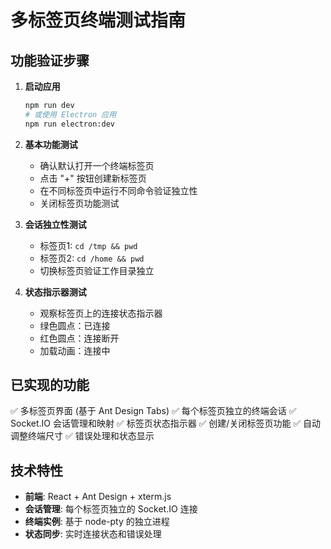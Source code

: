 # 多标签页终端测试指南

## 功能验证步骤

1. **启动应用**
   ```bash
   npm run dev
   # 或使用 Electron 应用
   npm run electron:dev
   ```

2. **基本功能测试**
   - 确认默认打开一个终端标签页
   - 点击 "+" 按钮创建新标签页
   - 在不同标签页中运行不同命令验证独立性
   - 关闭标签页功能测试

3. **会话独立性测试**
   - 标签页1: `cd /tmp && pwd`
   - 标签页2: `cd /home && pwd`  
   - 切换标签页验证工作目录独立

4. **状态指示器测试**
   - 观察标签页上的连接状态指示器
   - 绿色圆点：已连接
   - 红色圆点：连接断开
   - 加载动画：连接中

## 已实现的功能

✅ 多标签页界面 (基于 Ant Design Tabs)
✅ 每个标签页独立的终端会话
✅ Socket.IO 会话管理和映射
✅ 标签页状态指示器
✅ 创建/关闭标签页功能
✅ 自动调整终端尺寸
✅ 错误处理和状态显示

## 技术特性

- **前端**: React + Ant Design + xterm.js
- **会话管理**: 每个标签页独立的 Socket.IO 连接
- **终端实例**: 基于 node-pty 的独立进程
- **状态同步**: 实时连接状态和错误处理